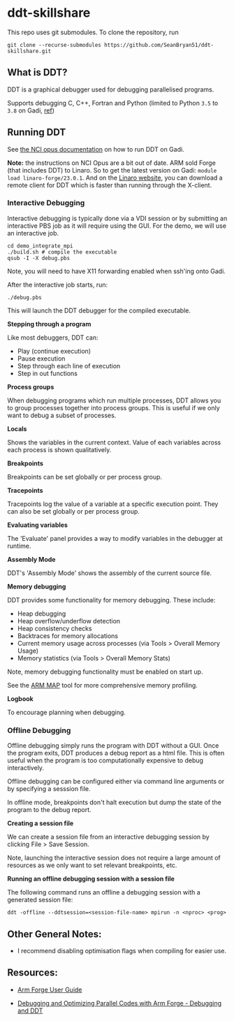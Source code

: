 # ddt-skillshare

This repo uses git submodules. To clone the repository, run

```
git clone --recurse-submodules https://github.com/SeanBryan51/ddt-skillshare.git
```

## What is DDT?

DDT is a graphical debugger used for debugging parallelised programs.

Supports debugging C, C++, Fortran and Python (limited to Python `3.5` to `3.8` on Gadi, [ref](https://opus.nci.org.au/display/Help/Arm+HPC+Tools#ArmHPCTools-PythonProgramDebugging))

## Running DDT

See [the NCI opus documentation](https://opus.nci.org.au/display/Help/Arm+HPC+Tools#ArmHPCTools-DDT) on how to run DDT on Gadi.

**Note:** the instructions on NCI Opus are a bit out of date. ARM sold Forge (that includes DDT) to Linaro. So to get the latest version on Gadi: `module load linaro-forge/23.0.1`. And on the [Linaro website](https://www.linaroforge.com/downloadForge/), you can download a remote client for DDT which is faster than running through the X-client.

### Interactive Debugging

Interactive debugging is typically done via a VDI session or by submitting an interactive PBS job as it will require using the GUI. For the demo, we will use an interactive job.

```
cd demo_integrate_mpi
./build.sh # compile the executable
qsub -I -X debug.pbs
```

Note, you will need to have X11 forwarding enabled when ssh'ing onto Gadi.

After the interactive job starts, run:

```
./debug.pbs
```

This will launch the DDT debugger for the compiled executable.

**Stepping through a program**

Like most debuggers, DDT can:

- Play (continue execution)
- Pause execution
- Step through each line of execution
- Step in out functions

**Process groups**

When debugging programs which run multiple processes, DDT allows you to group processes together into process groups. This is useful if we only want to debug a subset of processes.

**Locals**

Shows the variables in the current context. Value of each variables across each process is shown qualitatively.

**Breakpoints**

Breakpoints can be set globally or per process group.

**Tracepoints**

Tracepoints log the value of a variable at a specific execution point. They can also be set globally or per process group.

**Evaluating variables**

The 'Evaluate' panel provides a way to modify variables in the debugger at runtime.

**Assembly Mode**

DDT's 'Assembly Mode' shows the assembly of the current source file.

**Memory debugging**

DDT provides some functionality for memory debugging. These include:

- Heap debugging
- Heap overflow/underflow detection
- Heap consistency checks
- Backtraces for memory allocations
- Current memory usage across processes (via Tools > Overall Memory Usage)
- Memory statistics (via Tools > Overall Memory Stats)

Note, memory debugging functionality must be enabled on start up.

See the [ARM MAP](https://developer.arm.com/documentation/101136/22-1-3/MAP/Get-started-with-MAP/Welcome-page) tool for more comprehensive memory profiling.

**Logbook**

To encourage planning when debugging.

### Offline Debugging

Offline debugging simply runs the program with DDT without a GUI. Once the program exits, DDT produces a debug report as a html file. This is often useful when the program is too computationally expensive to debug interactively.

Offline debugging can be configured either via command line arguments or by specifying a sesssion file.

In offline mode, breakpoints don't halt execution but dump the state of the program to the debug report.

**Creating a session file**

We can create a session file from an interactive debugging session by clicking File > Save Session.

Note, launching the interactive session does not require a large amount of resources as we only want to set  relevant breakpoints, etc.

**Running an offline debugging session with a session file**

The following command runs an offline a debugging session with a generated session file:

`ddt -offline --ddtsession=<session-file-name> mpirun -n <nproc> <prog>`

## Other General Notes:

- I recommend disabling optimisation flags when compiling for easier use.

## Resources:

- [Arm Forge User Guide](https://developer.arm.com/documentation/101136/22-1-3/DDT)

- [Debugging and Optimizing Parallel Codes with Arm Forge - Debugging and DDT](https://www.youtube.com/watch?v=FEqYrmPTdhM&ab_channel=ARCHER2HPC)

